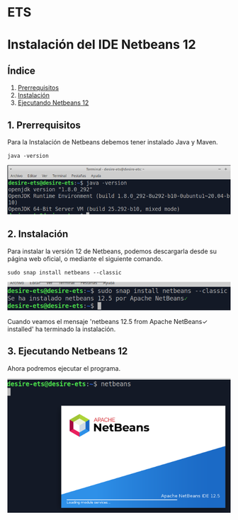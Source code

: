 # ETS

# Instalación del IDE Netbeans 12

## Índice

1. [Prerrequisitos](#ide1)
2. [Instalación](#ide2)
3. [Ejecutando Netbeans 12](#ide3)

## 1. Prerrequisitos <a name="ide1"></a>

Para la Instalación de Netbeans debemos tener instalado Java y Maven.

````
java -version
````

![](../imagen/2.png)

## 2. Instalación <a name="ide2"></a>

Para instalar la versión 12 de Netbeans, podemos descargarla desde su página web oficial, o mediante el siguiente comando.

````
sudo snap install netbeans --classic
````
![](../imagen/3.png)

Cuando veamos el mensaje 'netbeans 12.5 from Apache NetBeans✓ installed' ha terminado la instalación.


## 3. Ejecutando Netbeans 12 <a name="ide3"></a>
Ahora podremos ejecutar el programa.

![](../imagen/4.png)
